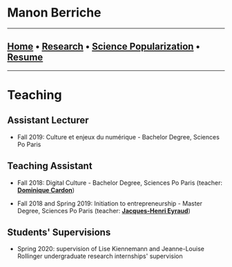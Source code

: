 
# **Manon Berriche**

-----------------
## [Home](https://manonberriche.github.io/) • [Research](research.md) • [Science Popularization](General-Audience.md) • [Resume](https://drive.google.com/file/d/1I0KV-W6e-GILbYcOQhKHVhXaMMB64iSr/view?usp=sharing)
-----------------

# Teaching

## Assistant Lecturer

* Fall 2019: Culture et enjeux du numérique - Bachelor Degree, Sciences Po Paris


## Teaching Assistant

* Fall 2018: Digital Culture - Bachelor Degree, Sciences Po Paris (teacher: [**Dominique Cardon**](https://medialab.sciencespo.fr/equipe/dominique-cardon/))

* Fall 2018 and Spring 2019:  Initiation to entrepreneurship - Master Degree, Sciences Po Paris (teacher: [**Jacques-Henri Eyraud**](https://fr.wikipedia.org/wiki/Jacques-Henri_Eyraud))


## Students' Supervisions

* Spring 2020: supervision of Lise Kiennemann and Jeanne-Louise Rollinger undergraduate research internships' supervision 
 
